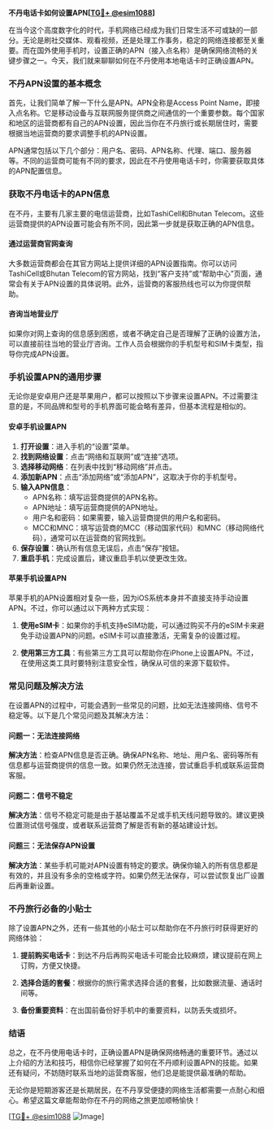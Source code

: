 **不丹电话卡如何设置APN[[TG💪+ @esim1088](https://t.me/s/esim1088)]**

在当今这个高度数字化的时代，手机网络已经成为我们日常生活不可或缺的一部分。无论是刷社交媒体、观看视频，还是处理工作事务，稳定的网络连接都至关重要。而在国外使用手机时，设置正确的APN（接入点名称）是确保网络流畅的关键步骤之一。今天，我们就来聊聊如何在不丹使用本地电话卡时正确设置APN。

### 不丹APN设置的基本概念

首先，让我们简单了解一下什么是APN。APN全称是Access Point Name，即接入点名称。它是移动设备与互联网服务提供商之间通信的一个重要参数。每个国家和地区的运营商都有自己的APN设置，因此当你在不丹旅行或长期居住时，需要根据当地运营商的要求调整手机的APN设置。

APN通常包括以下几个部分：用户名、密码、APN名称、代理、端口、服务器等。不同的运营商可能有不同的要求，因此在不丹使用电话卡时，你需要获取具体的APN配置信息。

### 获取不丹电话卡的APN信息

在不丹，主要有几家主要的电信运营商，比如TashiCell和Bhutan Telecom。这些运营商提供的APN设置可能会有所不同，因此第一步就是获取正确的APN信息。

#### 通过运营商官网查询

大多数运营商都会在其官方网站上提供详细的APN设置指南。你可以访问TashiCell或Bhutan Telecom的官方网站，找到“客户支持”或“帮助中心”页面，通常会有关于APN设置的具体说明。此外，运营商的客服热线也可以为你提供帮助。

#### 咨询当地营业厅

如果你对网上查询的信息感到困惑，或者不确定自己是否理解了正确的设置方法，可以直接前往当地的营业厅咨询。工作人员会根据你的手机型号和SIM卡类型，指导你完成APN设置。

### 手机设置APN的通用步骤

无论你是安卓用户还是苹果用户，都可以按照以下步骤来设置APN。不过需要注意的是，不同品牌和型号的手机界面可能会略有差异，但基本流程是相似的。

#### 安卓手机设置APN

1. **打开设置**：进入手机的“设置”菜单。
2. **找到网络设置**：点击“网络和互联网”或“连接”选项。
3. **选择移动网络**：在列表中找到“移动网络”并点击。
4. **添加新APN**：点击“添加网络”或“添加APN”，这取决于你的手机型号。
5. **输入APN信息**：
   - APN名称：填写运营商提供的APN名称。
   - APN地址：填写运营商提供的APN地址。
   - 用户名和密码：如果需要，输入运营商提供的用户名和密码。
   - MCC和MNC：填写运营商的MCC（移动国家代码）和MNC（移动网络代码），通常可以在运营商的官网找到。
6. **保存设置**：确认所有信息无误后，点击“保存”按钮。
7. **重启手机**：完成设置后，建议重启手机以使更改生效。

#### 苹果手机设置APN

苹果手机的APN设置相对复杂一些，因为iOS系统本身并不直接支持手动设置APN。不过，你可以通过以下两种方式实现：

1. **使用eSIM卡**：如果你的手机支持eSIM功能，可以通过购买不丹的eSIM卡来避免手动设置APN的问题。eSIM卡可以直接激活，无需复杂的设置过程。
   
2. **使用第三方工具**：有些第三方工具可以帮助你在iPhone上设置APN。不过，在使用这类工具时要特别注意安全性，确保从可信的来源下载软件。

### 常见问题及解决方法

在设置APN的过程中，可能会遇到一些常见的问题，比如无法连接网络、信号不稳定等。以下是几个常见问题及其解决方法：

#### 问题一：无法连接网络

**解决方法**：检查APN信息是否正确。确保APN名称、地址、用户名、密码等所有信息都与运营商提供的信息一致。如果仍然无法连接，尝试重启手机或联系运营商客服。

#### 问题二：信号不稳定

**解决方法**：信号不稳定可能是由于基站覆盖不足或手机天线问题导致的。建议更换位置测试信号强度，或者联系运营商了解是否有新的基站建设计划。

#### 问题三：无法保存APN设置

**解决方法**：某些手机可能对APN设置有特定的要求。确保你输入的所有信息都是有效的，并且没有多余的空格或字符。如果仍然无法保存，可以尝试恢复出厂设置后再重新设置。

### 不丹旅行必备的小贴士

除了设置APN之外，还有一些其他的小贴士可以帮助你在不丹旅行时获得更好的网络体验：

1. **提前购买电话卡**：到达不丹后再购买电话卡可能会比较麻烦，建议提前在网上订购，方便又快捷。
   
2. **选择合适的套餐**：根据你的旅行需求选择合适的套餐，比如数据流量、通话时间等。

3. **备份重要资料**：在出国前备份好手机中的重要资料，以防丢失或损坏。

### 结语

总之，在不丹使用电话卡时，正确设置APN是确保网络畅通的重要环节。通过以上介绍的方法和技巧，相信你已经掌握了如何在不丹顺利设置APN的技能。如果还有疑问，不妨随时联系当地的运营商客服，他们总是能提供最准确的帮助。

无论你是短期游客还是长期居民，在不丹享受便捷的网络生活都需要一点耐心和细心。希望这篇文章能帮助你在不丹的网络之旅更加顺畅愉快！

[[TG💪+ @esim1088](https://t.me/s/esim1088) ![Image](https://i.postimg.cc/4NQfJmqS/Snipaste-2025-05-13-00-14-12.png)]